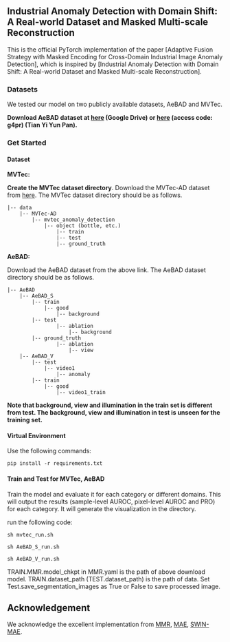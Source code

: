 ## Industrial Anomaly Detection with Domain Shift: A Real-world Dataset and Masked Multi-scale Reconstruction

This is the official PyTorch implementation of the paper [Adaptive Fusion Strategy with Masked Encoding for Cross-Domain Industrial Image Anomaly Detection], which is inspired by [Industrial Anomaly Detection with Domain Shift: A Real-world Dataset and Masked Multi-scale Reconstruction].

### Datasets

We tested our model on two publicly available datasets, AeBAD and MVTec.

**Download AeBAD dataset at [here](https://drive.google.com/file/d/14wkZAFFeudlg0NMFLsiGwS0E593b-lNo/view?usp=share_link) (Google Drive) or [here](https://cloud.189.cn/web/share?code=nYraE3uMRJn2) (access code: g4pr) (Tian Yi Yun Pan).**

### Get Started

#### Dataset

**MVTec:**

**Create the MVTec dataset directory**. Download the MVTec-AD dataset from [here](https://www.mvtec.com/company/research/datasets/mvtec-ad). The MVTec dataset directory should be as follows. 

```
|-- data
    |-- MVTec-AD
        |-- mvtec_anomaly_detection
            |-- object (bottle, etc.)
                |-- train
                |-- test
                |-- ground_truth
```

**AeBAD:**

Download the AeBAD dataset from the above link. The AeBAD dataset directory should be as follows.

```
|-- AeBAD
    |-- AeBAD_S
        |-- train
            |-- good
                |-- background
        |-- test
                |-- ablation
                    |-- background
        |-- ground_truth
                |-- ablation
                    |-- view
    |-- AeBAD_V
        |-- test
            |-- video1
                |-- anomaly
        |-- train
            |-- good
                |-- video1_train
```

**Note that background, view and illumination in the train set is different from test. The background, view and illumination in test is unseen for the training set.**

#### Virtual Environment

Use the following commands:
```
pip install -r requirements.txt
```

#### Train and Test for MVTec, AeBAD

Train the model and evaluate it for each category or different domains. This will output the results (sample-level AUROC, pixel-level AUROC and PRO) for each category. It will generate the visualization in the directory.

run the following code:

```
sh mvtec_run.sh
```

```
sh AeBAD_S_run.sh
```

```
sh AeBAD_V_run.sh
```

TRAIN.MMR.model_chkpt in MMR.yaml is the path of above download model. TRAIN.dataset_path (TEST.dataset_path) is the path of data.
Set Test.save_segmentation_images as True or False to save processed image.

## Acknowledgement
We acknowledge the excellent implementation from [MMR](https://github.com/zhangzilongc/MMR), [MAE](https://github.com/facebookresearch/mae), [SWIN-MAE](https://github.com/Zian-Xu/Swin-MAE).





